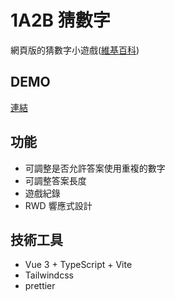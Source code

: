 # 1A2B 猜數字
網頁版的猜數字小遊戲([維基百科](https://zh.m.wikipedia.org/zh-tw/1A2B))

## DEMO
[連結](https://sayoko123f.github.io/guess-1a2b/)

## 功能
- 可調整是否允許答案使用重複的數字
- 可調整答案長度
- 遊戲紀錄
- RWD 響應式設計
  
## 技術工具
- Vue 3 + TypeScript + Vite
- Tailwindcss
- prettier